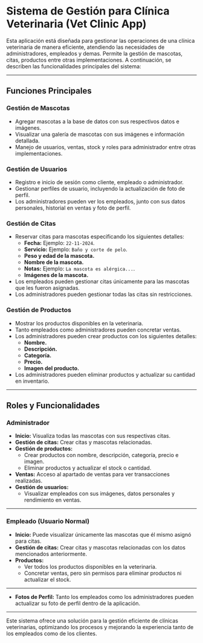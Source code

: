 # **Sistema de Gestión para Clínica Veterinaria (Vet Clinic App)**

Esta aplicación está diseñada para gestionar las operaciones de una clínica veterinaria de manera eficiente, atendiendo las necesidades de administradores, empleados y demas. Permite la gestión de mascotas, citas, productos entre otras implementaciones. A continuación, se describen las funcionalidades principales del sistema:

---

## **Funciones Principales**

### **Gestión de Mascotas**

- Agregar mascotas a la base de datos con sus respectivos datos e imágenes.
- Visualizar una galería de mascotas con sus imágenes e información detallada.
- Manejo de usuarios, ventas, stock y roles para administrador entre otras implementaciones.

### **Gestión de Usuarios**

- Registro e inicio de sesión como cliente, empleado o administrador.
- Gestionar perfiles de usuario, incluyendo la actualización de foto de perfil.
- Los administradores pueden ver los empleados, junto con sus datos personales, historial en ventas y foto de perfil.

### **Gestión de Citas**

- Reservar citas para mascotas especificando los siguientes detalles:
  - **Fecha:** Ejemplo: `22-11-2024`.
  - **Servicio:** Ejemplo: `Baño y corte de pelo`.
  - **Peso y edad de la mascota.**
  - **Nombre de la mascota.**
  - **Notas:** Ejemplo: `La mascota es alérgica...`.
  - **Imágenes de la mascota.**
- Los empleados pueden gestionar citas únicamente para las mascotas que les fueron asignadas.
- Los administradores pueden gestionar todas las citas sin restricciones.

### **Gestión de Productos**

- Mostrar los productos disponibles en la veterinaria.
- Tanto empleados como administradores pueden concretar ventas.
- Los administradores pueden crear productos con los siguientes detalles:
  - **Nombre.**
  - **Descripción.**
  - **Categoría.**
  - **Precio.**
  - **Imagen del producto.**
- Los administradores pueden eliminar productos y actualizar su cantidad en inventario.

---

## **Roles y Funcionalidades**

### **Administrador**

- **Inicio:** Visualiza todas las mascotas con sus respectivas citas.
- **Gestión de citas:** Crear citas y mascotas relacionadas.
- **Gestión de productos:**
  - Crear productos con nombre, descripción, categoría, precio e imagen.
  - Eliminar productos y actualizar el stock o cantidad.
- **Ventas:** Acceso al apartado de ventas para ver transacciones realizadas.
- **Gestión de usuarios:**
  - Visualizar empleados con sus imágenes, datos personales y rendimiento en ventas.

---

### **Empleado (Usuario Normal)**

- **Inicio:** Puede visualizar únicamente las mascotas que él mismo asignó para citas.
- **Gestión de citas:** Crear citas y mascotas relacionadas con los datos mencionados anteriormente.
- **Productos:**
  - Ver todos los productos disponibles en la veterinaria.
  - Concretar ventas, pero sin permisos para eliminar productos ni actualizar el stock.

---

- **Fotos de Perfil:**
  Tanto los empleados como los administradores pueden actualizar su foto de perfil dentro de la aplicación.

---

Este sistema ofrece una solución para la gestión eficiente de clínicas veterinarias, optimizando los procesos y mejorando la experiencia tanto de los empleados como de los clientes.
